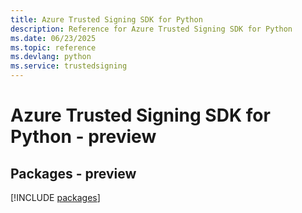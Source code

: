 ```yaml
---
title: Azure Trusted Signing SDK for Python
description: Reference for Azure Trusted Signing SDK for Python
ms.date: 06/23/2025
ms.topic: reference
ms.devlang: python
ms.service: trustedsigning
---
```

# Azure Trusted Signing SDK for Python - preview
## Packages - preview
[!INCLUDE [packages](trusted-signing-index.md)]